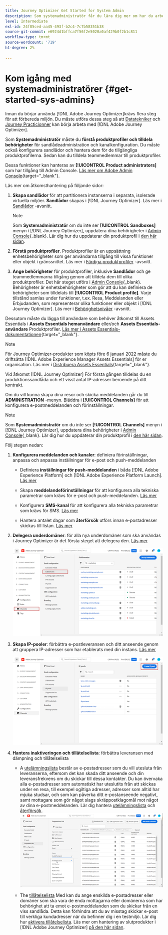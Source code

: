 ```yaml
---
title: Journey Optimizer Get Started for System Admin
description: Som systemadministratör får du lära dig mer om hur du arbetar med Journey Optimizer
level: Intermediate
exl-id: 24f85ced-aa45-493f-b2c4-7c7b58351b38
source-git-commit: e6924d1bffca7f56f2e5020a0af429b0f2b1c811
workflow-type: tm+mt
source-wordcount: '719'
ht-degree: 2%

---
```


# Kom igång med systemadministratörer {#get-started-sys-admins}

Innan du börjar använda [!DNL Adobe Journey Optimizer]krävs flera steg för att förbereda miljön.  Du måste utföra dessa steg så att [Datatekniker](data-engineer.md) och [Journey Practicionner](marketer.md) kan börja arbeta med [!DNL Adobe Journey Optimizer].


Som **Systemadministratör** måste du **förstå produktprofiler och tilldela behörigheter** för sandlådeadministration och kanalkonfiguration. Du måste också konfigurera sandlådor och hantera dem för de tillgängliga produktprofilerna. Sedan kan du tilldela teammedlemmar till produktprofiler.

Dessa funktioner kan hanteras av **[!UICONTROL Product administrators]** som har tillgång till Admin Console. [Läs mer om Adobe Admin Console](https://helpx.adobe.com/enterprise/admin-guide.html){target=&quot;_blank&quot;}.

Läs mer om åtkomsthantering på följande sidor:

1. **Skapa sandlådor** för att partitionera instanserna i separata, isolerade virtuella miljöer. **Sandlådor** skapas i [!DNL Journey Optimizer]. Läs mer i [Sandlådor](../../administration/sandboxes.md) -avsnitt.

   >[!NOTE]
   >Som **Systemadministratör** om du inte ser **[!UICONTROL Sandboxes]** menyn i [!DNL Journey Optimizer], uppdatera dina behörigheter i [Admin Console](https://adminconsole.adobe.com/){_blank}. Lär dig hur du uppdaterar din produktprofil i [den här sidan](../../administration/permissions.md#edit-product-profile).

1. **Förstå produktprofiler**. Produktprofiler är en uppsättning enhetsbehörigheter som ger användarna tillgång till vissa funktioner eller objekt i gränssnittet. Läs mer i [Färdiga produktprofiler](../../administration/ootb-product-profiles.md) -avsnitt.

1. **Ange behörigheter** för produktprofiler, inklusive **Sandlådor** och ge teammedlemmarna tillgång genom att tilldela dem till olika produktprofiler. Det här steget utförs i [Admin Console](https://adminconsole.adobe.com/){_blank}. Behörigheter är enhetsbehörigheter som gör att du kan definiera de behörigheter som tilldelats till **[!UICONTROL Product profile]**. Varje tillstånd samlas under funktioner, t.ex. Resa, Meddelanden eller Erbjudanden, som representerar olika funktioner eller objekt i [!DNL Journey Optimizer]. Läs mer i [Behörighetsnivåer](../../administration/high-low-permissions.md) -avsnitt.

Dessutom måste du lägga till användare som behöver åtkomst till Assets Essentials i **Assets Essentials hemanvändare** eller/och **Assets Essentials-användare** Produktprofiler. [Läs mer i Assets Essentials-dokumentationen](https://experienceleague.adobe.com/docs/experience-manager-assets-essentials/help/deploy-administer.html){target=&quot;_blank&quot;}.

>[!NOTE]
>För Journey Optimizer-produkter som köpts före 6 januari 2022 måste du driftsätta [!DNL Adobe Experience Manager Assets Essentials] för er organisation. Läs mer i [Distribuera Assets Essentials](https://experienceleague.adobe.com/docs/experience-manager-assets-essentials/help/deploy-administer.html){target=&quot;_blank&quot;}.

Vid åtkomst [!DNL Journey Optimizer] För första gången tilldelas du en produktionssandlåda och ett visst antal IP-adresser beroende på ditt kontrakt.

Om du vill kunna skapa dina resor och skicka meddelanden går du till **ADMINISTRATION** -menyn. Bläddra i **[!UICONTROL Channels]** för att konfigurera e-postmeddelanden och förinställningar.

>[!NOTE]
>Som **Systemadministratör** om du inte ser **[!UICONTROL Channels]** menyn i [!DNL Journey Optimizer], uppdatera dina behörigheter i [Admin Console](https://adminconsole.adobe.com/){_blank}. Lär dig hur du uppdaterar din produktprofil i [den här sidan](../../administration/permissions.md#edit-product-profile).

Följ stegen nedan:

1. **Konfigurera meddelanden och kanaler**: definiera förinställningar, anpassa och anpassa inställningar för e-post och push-meddelanden

   * Definiera **inställningar för push-meddelanden** i båda [!DNL Adobe Experience Platform] och [!DNL Adobe Experience Platform Launch]. [Läs mer](../../configuration/push-gs.md)

   * Skapa **meddelandeförinställningar** för att konfigurera alla tekniska parametrar som krävs för e-post och push-meddelanden. [Läs mer](../../configuration/message-presets.md)

   * Konfigurera **SMS-kanal** för att konfigurera alla tekniska parametrar som krävs för SMS. [Läs mer](../../configuration/sms-configuration.md)

   * Hantera antalet dagar som **återförsök** utförs innan e-postadresser skickas till listan. [Läs mer](../../configuration/manage-suppression-list.md)

1. **Delegera underdomäner**: för alla nya underdomäner som ska användas i Journey Optimizer är det första steget att delegera den. [Läs mer](../../configuration/about-subdomain-delegation.md)

   ![](../assets/subdomain.png)

1. **Skapa IP-pooler**: förbättra e-postleveransen och ditt anseende genom att gruppera IP-adresser som har etablerats med din instans. [Läs mer](../../configuration/ip-pools.md)

   ![](../assets/ip-pool.png)

1. **Hantera inaktiveringen och tillåtelselista**: förbättra leveransen med dämpning och tillåtelselista

   * A [utelämningslista](../../reports/suppression-list.md) består av e-postadresser som du vill utesluta från leveranserna, eftersom det kan skada ditt anseende och din leveransfrekvens om du skickar till dessa kontakter. Du kan övervaka alla e-postadresser som automatiskt har uteslutits från att skickas under en resa, till exempel ogiltiga adresser, adresser som alltid har mjuka studsar, och som kan påverka ditt e-postanseende negativt, samt mottagare som gör något slags skräppostklagomål mot något av dina e-postmeddelanden. Lär dig hantera [utelämningslista](../../configuration/manage-suppression-list.md) och [återförsök](../../configuration/retries.md).
   ![](../assets/suppression-list-filtering-example.png)

   * The [tillåtelselista](../../configuration/allow-list.md) Med kan du ange enskilda e-postadresser eller domäner som ska vara de enda mottagarna eller domänerna som har behörighet att ta emot e-postmeddelanden som du skickar från en viss sandlåda. Detta kan förhindra att du av misstag skickar e-post till verkliga kundadresser när du befinner dig i en testmiljö. Lär dig hur [aktivera tillåtelselista](../../configuration/allow-list.md).
   Läs mer om hantering av slutprodukter i [!DNL Adobe Journey Optimizer] [på den här sidan](../../reports/deliverability.md).
